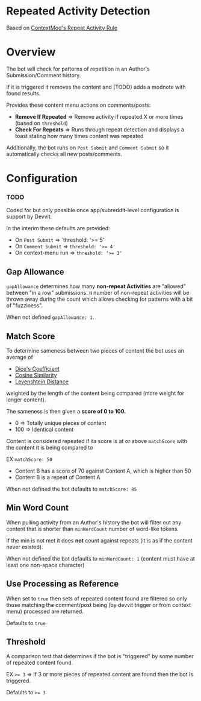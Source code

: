 
# Repeated Activity Detection

Based on [ContextMod's Repeat Activity Rule](https://github.com/FoxxMD/context-mod/tree/master/docs/subreddit-configuration/in-depth/repeatActivity)

# Overview

The bot will check for patterns of repetition in an Author's Submission/Comment history.

If it is triggered it removes the content and (TODO) adds a modnote with found results.

Provides these content menu actions on comments/posts:

* **Remove If Repeated** => Remove activity if repeated X or more times (based on `threshold`)
* **Check For Repeats** => Runs through repeat detection and displays a toast stating how many times content was repeated

Additionally, the bot runs on `Post Submit` and `Comment Submit` so it automatically checks all new posts/comments.

# Configuration

### TODO 

Coded for but only possible once app/subreddit-level configuration is support by Devvit.

In the interim these defaults are provided:

* On `Post Submit` => `threshold: '>= 5'
* On `Comment Submit` => `threshold: '>= 4'`
* On context-menu run => `threshold: '>= 3'`

## Gap Allowance

`gapAllowance` determines how many **non-repeat Activities** are "allowed" between "in a row" submissions. `N` number of non-repeat activities will be thrown away during the count which allows checking for patterns with a bit of "fuzziness".

When not defined `gapAllowance: 1`.

## Match Score

To determine sameness between two pieces of content the bot uses an average of

* [Dice's Coefficient](https://en.wikipedia.org/wiki/S%C3%B8rensen%E2%80%93Dice_coefficient)
* [Cosine Similarity](https://en.wikipedia.org/wiki/Cosine_similarity)
* [Levenshtein Distance](https://en.wikipedia.org/wiki/Levenshtein_distance)

weighted by the length of the content being compared (more weight for longer content).

The sameness is then given a **score of 0 to 100.**

* 0 => Totally unique pieces of content
* 100 => Identical content

Content is considered repeated if its score is at or above `matchScore` with the content it is being compared to

EX `matchScore: 50`
* Content B has a score of 70 against Content A, which is higher than 50
* Content B is a repeat of Content A

When not defined the bot defaults to `matchScore: 85`

## Min Word Count

When pulling activity from an Author's history the bot will filter out any content that is shorter than `minWordCount` number of word-like tokens.

If the min is not met it does **not** count against repeats (it is as if the content never existed).

When not defined the bot defaults to `minWordCount: 1` (content must have at least one non-space character)

## Use Processing as Reference

When set to `true` then sets of repeated content found are filtered so only those matching the comment/post being (by devvit trigger or from context menu) processed are returned.

Defaults to `true`

## Threshold

A comparison test that determines if the bot is "triggered" by some number of repeated content found.

EX `>= 3` => If 3 or more pieces of repeated content are found then the bot is triggered.

Defaults to `>= 3`
